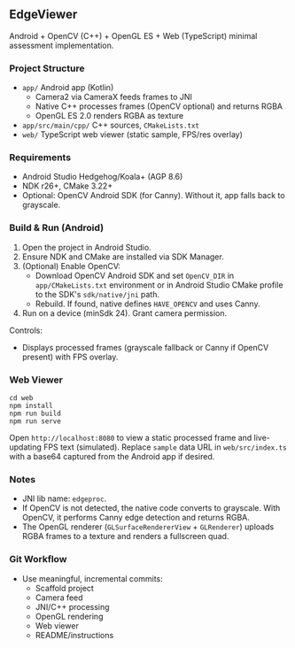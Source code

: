 ## EdgeViewer

Android + OpenCV (C++) + OpenGL ES + Web (TypeScript) minimal assessment implementation.

### Project Structure

- `app/` Android app (Kotlin)
  - Camera2 via CameraX feeds frames to JNI
  - Native C++ processes frames (OpenCV optional) and returns RGBA
  - OpenGL ES 2.0 renders RGBA as texture
- `app/src/main/cpp/` C++ sources, `CMakeLists.txt`
- `web/` TypeScript web viewer (static sample, FPS/res overlay)

### Requirements

- Android Studio Hedgehog/Koala+ (AGP 8.6)
- NDK r26+, CMake 3.22+
- Optional: OpenCV Android SDK (for Canny). Without it, app falls back to grayscale.

### Build & Run (Android)

1. Open the project in Android Studio.
2. Ensure NDK and CMake are installed via SDK Manager.
3. (Optional) Enable OpenCV:
   - Download OpenCV Android SDK and set `OpenCV_DIR` in `app/CMakeLists.txt` environment or in Android Studio CMake profile to the SDK's `sdk/native/jni` path.
   - Rebuild. If found, native defines `HAVE_OPENCV` and uses Canny.
4. Run on a device (minSdk 24). Grant camera permission.

Controls:
- Displays processed frames (grayscale fallback or Canny if OpenCV present) with FPS overlay.

### Web Viewer

```
cd web
npm install
npm run build
npm run serve
```

Open `http://localhost:8080` to view a static processed frame and live-updating FPS text (simulated). Replace `sample` data URL in `web/src/index.ts` with a base64 captured from the Android app if desired.

### Notes

- JNI lib name: `edgeproc`.
- If OpenCV is not detected, the native code converts to grayscale. With OpenCV, it performs Canny edge detection and returns RGBA.
- The OpenGL renderer (`GLSurfaceRendererView` + `GLRenderer`) uploads RGBA frames to a texture and renders a fullscreen quad.

### Git Workflow

- Use meaningful, incremental commits:
  - Scaffold project
  - Camera feed
  - JNI/C++ processing
  - OpenGL rendering
  - Web viewer
  - README/instructions

